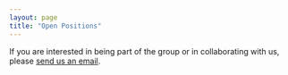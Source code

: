 ```yaml
---
layout: page
title: "Open Positions"
---
```


If you are interested in being part of the group or in collaborating with us, please [send us an email](mailto:idelfonso.b.d.r.nogueira@ntnu.no).
